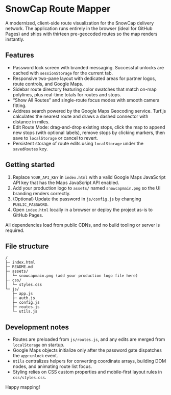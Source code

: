 # SnowCap Route Mapper

A modernized, client-side route visualization for the SnowCap delivery network. The application runs entirely in the browser (ideal for GitHub Pages) and ships with thirteen pre-geocoded routes so the map renders instantly.

## Features

- Password lock screen with branded messaging. Successful unlocks are cached with `sessionStorage` for the current tab.
- Responsive two-pane layout with dedicated areas for partner logos, route controls, and Google Maps.
- Sidebar route directory featuring color swatches that match on-map polylines, plus real-time totals for routes and stops.
- “Show All Routes” and single-route focus modes with smooth camera fitting.
- Address search powered by the Google Maps Geocoding service. Turf.js calculates the nearest route and draws a dashed connector with distance in miles.
- Edit Route Mode: drag-and-drop existing stops, click the map to append new stops (with optional labels), remove stops by clicking markers, then save to `localStorage` or cancel to revert.
- Persistent storage of route edits using `localStorage` under the `savedRoutes` key.

## Getting started

1. Replace `YOUR_API_KEY` in `index.html` with a valid Google Maps JavaScript API key that has the Maps JavaScript API enabled.
2. Add your production logo to `assets/` named `snowcapmain.png` so the UI branding renders correctly.
3. (Optional) Update the password in `js/config.js` by changing `PUBLIC_PASSWORD`.
4. Open `index.html` locally in a browser or deploy the project as-is to GitHub Pages.

All dependencies load from public CDNs, and no build tooling or server is required.

## File structure

```
/
├─ index.html
├─ README.md
├─ assets/
│  └─ snowcapmain.png (add your production logo file here)
├─ css/
│  └─ styles.css
└─ js/
   ├─ app.js
   ├─ auth.js
   ├─ config.js
   ├─ routes.js
   └─ utils.js
```

## Development notes

- Routes are preloaded from `js/routes.js`, and any edits are merged from `localStorage` on startup.
- Google Maps objects initialize only after the password gate dispatches the `app:unlock` event.
- `Utils` centralizes helpers for converting coordinate arrays, building DOM nodes, and animating route list focus.
- Styling relies on CSS custom properties and mobile-first layout rules in `css/styles.css`.

Happy mapping!

